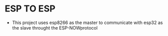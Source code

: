 # ESP TO ESP #
- This project uses esp8266 as the master to communicate with esp32 as the slave throught the ESP-NOWprotocol
